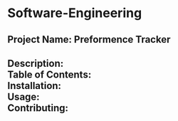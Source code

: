 # Software-Engineering
<h2>Project Name: Preformence Tracker</br><h2>
Description:</br>
Table of Contents:<br>
Installation:<br>
Usage:<br>
Contributing:<br>
